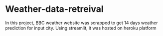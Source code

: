 # Weather-data-retreival
In this project, BBC weather website was scrapped to get 14 days weather prediction for input city. Using streamlit, it was hosted on heroku platform
